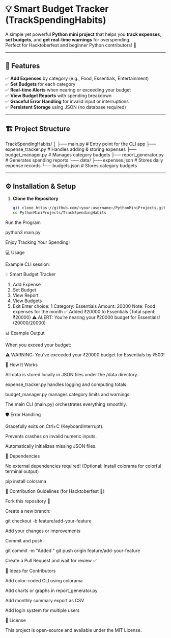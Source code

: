 # 💡 Smart Budget Tracker (TrackSpendingHabits)

A simple yet powerful **Python mini project** that helps you **track expenses**, **set budgets**, and **get real-time warnings** for overspending.  
Perfect for Hacktoberfest and beginner Python contributors! 🚀  

---

## 📘 Features

✅ **Add Expenses** by category (e.g., Food, Essentials, Entertainment)  
✅ **Set Budgets** for each category  
✅ **Real-time Alerts** when nearing or exceeding your budget  
✅ **View Budget Reports** with spending breakdown  
✅ **Graceful Error Handling** for invalid input or interruptions  
✅ **Persistent Storage** using JSON (no database required)

---

## 🏗️ Project Structure



TrackSpendingHabits/
│
├── main.py # Entry point for the CLI app
├── expense_tracker.py # Handles adding & storing expenses
├── budget_manager.py # Manages category budgets
├── report_generator.py # Generates spending reports
└── data/
├── expenses.json # Stores daily expense records
└── budgets.json # Stores category budgets


---

## ⚙️ Installation & Setup

1. **Clone the Repository**
   ```bash
   git clone https://github.com/<your-username>/PythonMiniProjects.git
   cd PythonMiniProjects/TrackSpendingHabits


Run the Program

python3 main.py


Enjoy Tracking Your Spending!

💻 Usage

Example CLI session:

💡 Smart Budget Tracker
1. Add Expense
2. Set Budget
3. View Report
4. View Budgets
5. Exit
Enter choice: 1
Category: Essentials
Amount: 20000
Note: Food expenses for the month
✅ Added ₹20000 to Essentials (Total spent: ₹20000)
⚠️ ALERT: You’re nearing your ₹20000 budget for Essentials! (20000/20000)

📊 Example Output

When you exceed your budget:

⚠️ WARNING: You’ve exceeded your ₹20000 budget for Essentials by ₹500!

🧠 How It Works

All data is stored locally in JSON files under the /data directory.

expense_tracker.py handles logging and computing totals.

budget_manager.py manages category limits and warnings.

The main CLI (main.py) orchestrates everything smoothly.

🛡️ Error Handling

Gracefully exits on Ctrl+C (KeyboardInterrupt).

Prevents crashes on invalid numeric inputs.

Automatically initializes missing JSON files.

🧰 Dependencies

No external dependencies required!
(Optional: Install colorama for colorful terminal output)

pip install colorama

🌟 Contribution Guidelines (for Hacktoberfest 🎃)

Fork this repository 🍴

Create a new branch:

git checkout -b feature/add-your-feature


Add your changes or improvements

Commit and push:

git commit -m "Added <your feature>"
git push origin feature/add-your-feature


Create a Pull Request and wait for review ✅

💬 Ideas for Contributors

Add color-coded CLI using colorama

Add charts or graphs in report_generator.py

Add monthly summary export as CSV

Add login system for multiple users

📜 License

This project is open-source and available under the MIT License.